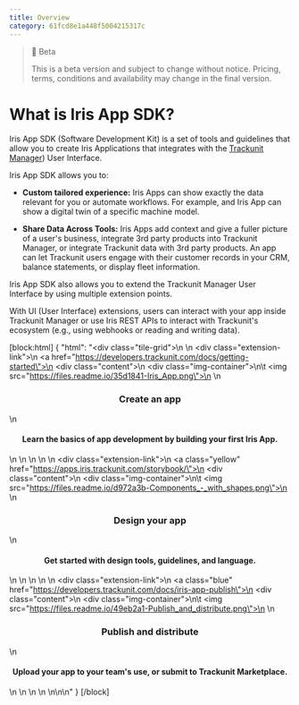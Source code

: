 ```yaml
---
title: Overview
category: 61fcd8e1a448f5004215317c
---
```


> 🚧 Beta
> 
> This is a beta version and subject to change without notice. Pricing, terms, conditions and availability may change in the final version.

# What is Iris App SDK?

Iris App SDK (Software Development Kit) is a set of tools and guidelines that allow you to create Iris Applications that integrates with the [Trackunit Manager](https://trackunit.com/trackunit-manager/)) User Interface.

Iris App SDK allows you to:

- **Custom tailored experience:** Iris Apps can show exactly the data relevant for you or automate workflows. For example, and Iris App can show a digital twin of a specific machine model.

- **Share Data Across Tools:** Iris Apps add context and give a fuller picture of a user's business, integrate 3rd party products into Trackunit Manager, or integrate Trackunit data with 3rd party products. An app can let Trackunit users engage with their customer records in your CRM, balance statements, or display fleet information.

Iris App SDK also allows you to extend the Trackunit Manager User Interface by using multiple extension points.

With UI (User Interface) extensions, users can interact with your app inside Trackunit Manager or use Iris REST APIs to interact with Trackunit's ecosystem (e.g., using webhooks or reading and writing data).

[block:html]
{
  "html": "<div class=\"tile-grid\">\n  \n  <div class=\"extension-link\">\n    <a href=\"https://developers.trackunit.com/docs/getting-started\">\n      <div class=\"content\">\n        <div class=\"img-container\">\n\t        <img src=\"https://files.readme.io/35d1841-Iris_App.png\">\n        </div>\n        <h3><center>Create an app</center></h3>\n        <h4><center>Learn the basics of app development by building your first Iris App.</center></h4>\n      </div>\n    </a>\n  </div>\n  \n  <div class=\"extension-link\">\n    <a class=\"yellow\" href=\"https://apps.iris.trackunit.com/storybook/\">\n      <div class=\"content\">\n        <div class=\"img-container\">\n\t        <img src=\"https://files.readme.io/d972a3b-Components_-_with_shapes.png\">\n          </div>\n        <h3><center>Design your app</center></h3>\n        <h4><center>Get started with design tools, guidelines, and language.</center></h4>\n      </div>\n    </a>\n  </div>\n  \n    <div class=\"extension-link\">\n    <a class=\"blue\" href=\"https://developers.trackunit.com/docs/iris-app-publish\">\n      <div class=\"content\">\n        <div class=\"img-container\">\n\t        <img src=\"https://files.readme.io/49eb2a1-Publish_and_distribute.png\">\n        </div>\n        <h3><center>Publish and distribute</center></h3>\n        <h4><center>Upload your app to your team's use, or submit to Trackunit Marketplace.</center></h4>\n      </div>\n    </a>\n  </div>\n  \n</div>\n\n<style>\n  .tile-grid{\n    display: flex;\n    flex-direction: row;\n    width: 100%;\n    gap: 3rem;\n  }\n  \n  .content{\n    display: flex;\n    flex-direction: column;\n  }\n  \n  .img-container {\n    border-radius: 3rem;\n    width: 100%;\n    overflow: hidden;\n    aspect-ratio: 1/1;\n  }\n  \n .tile-grid .extension-link{\n   display: flex;\n   flex: 1;\n   overflow: hidden;\n  }\n  \n  .img-container img{\n    height: 100%;\n    width: auto;\n    max-width: unset !important;\n  }\n  \n .extension-link>a{\n    text-decoration: none !important;\n    width: 100%;\n  }\n  \n  .content h4{\n    margin-top: unset !important;\n    font-weight: 500;\n    color: #493736 !important;\n  }\n  \n  .content h3{\n    margin-bottom: 0.5rem !important;\n  }\n\n\n</style>"
}
[/block]